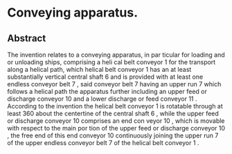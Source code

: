 # Conveying apparatus.

## Abstract
The invention relates to a conveying apparatus, in par ticular for loading and or unloading ships, comprising a heli cal belt conveyor 1 for the transport along a helical path, which helical belt conveyor 1 has an at least substantially vertical central shaft 6 and is provided with at least one endless conveyor belt 7 , said conveyor belt 7 having an upper run 7 which follows a helical path the apparatus further including an upper feed or discharge conveyor 10 and a lower discharge or feed conveyor 11 . According to the invention the helical belt conveyor 1 is rotatable through at least 360 about the centertine of the central shaft 6 , while the upper feed or discharge conveyor 10 comprises an end con veyor 10 , which is movable with respect to the main por tion of the upper feed or discharge conveyor 10 , the free end of this end conveyor 10 continuously joining the upper run 7 of the upper endless conveyor belt 7 of the helical belt conveyor 1 .